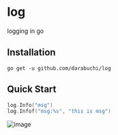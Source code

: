 # log

logging in go

## Installation

`go get -u github.com/darabuchi/log`

## Quick Start

```go
log.Info("msg")
log.Infof("msg:%s", "this is msg")
```

![image](https://user-images.githubusercontent.com/33619903/156548574-415f09d6-2b4c-4262-8332-1b30570a9632.png)
